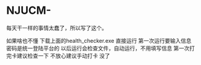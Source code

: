 # NJUCM-
每天干一样的事情太蠢了，所以写了这个。

如果啥也不懂
下载上面的health_checker.exe
直接运行
第一次运行要输入信息
密码是统一登陆平台的
以后运行会检查文件，自动运行，不用填写信息
第一次打完卡建议检查一下
不放心建议手动打卡
没了
